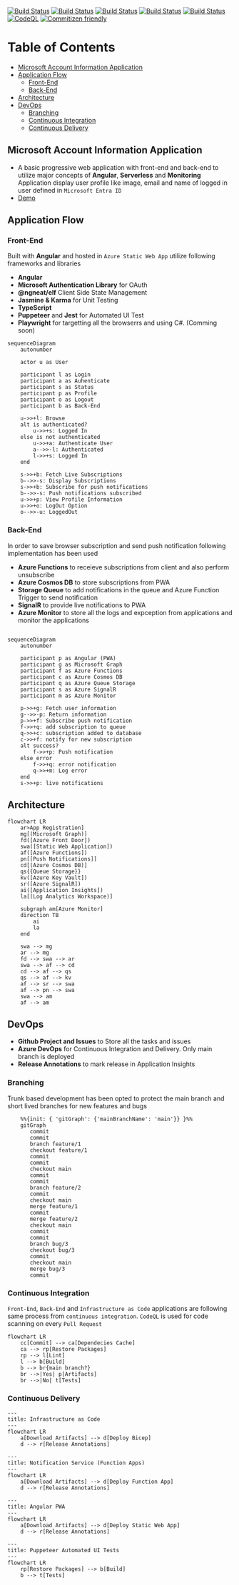 [![Build Status](https://dev.azure.com/talha0113/Open%20Source/_apis/build/status%2Fmicrosoft-account-profile-information%2Finfrastructure?branchName=main&label=infrastructure)](https://dev.azure.com/talha0113/Open%20Source/_build/latest?definitionId=58&branchName=main)
[![Build Status](https://dev.azure.com/talha0113/Open%20Source/_apis/build/status%2Fmicrosoft-account-profile-information%2Fnotification-service?branchName=main&label=notification-service)](https://dev.azure.com/talha0113/Open%20Source/_build/latest?definitionId=59&branchName=main)
[![Build Status](https://dev.azure.com/talha0113/Open%20Source/_apis/build/status%2Fmicrosoft-account-profile-information%2Fprogressive-web-app?branchName=main&label=progressive-web-app)](https://dev.azure.com/talha0113/Open%20Source/_build/latest?definitionId=60&branchName=main)
[![Build Status](https://dev.azure.com/talha0113/Open%20Source/_apis/build/status%2Fmicrosoft-account-profile-information%2Fpuppeteer?branchName=main&label=puppeteer)](https://dev.azure.com/talha0113/Open%20Source/_build/latest?definitionId=61&branchName=main)
[![Build Status](https://dev.azure.com/talha0113/Open%20Source/_apis/build/status%2Fmicrosoft-account-profile-information%2Fbranch-tagging?branchName=main)](https://dev.azure.com/talha0113/Open%20Source/_build/latest?definitionId=62&branchName=main)
[![CodeQL](https://github.com/talha0113/microsoft-account-profile-information/actions/workflows/github-code-scanning/codeql/badge.svg?branch=main)](https://github.com/talha0113/microsoft-account-profile-information/actions/workflows/github-code-scanning/codeql)
[![Commitizen friendly](https://img.shields.io/badge/commitizen-friendly-brightgreen.svg)](http://commitizen.github.io/cz-cli)

# Table of Contents
- [Microsoft Account Information Application](#microsoft-account-information-application)
- [Application Flow](#application-flow)
    - [Front-End](#front-end)
    - [Back-End](#back-end)
- [Architecture](#architecture)
- [DevOps](#devops)
    - [Branching](#branching)
    - [Continuous Integration](#continuous-integration)
    - [Continuous Delivery](#continuous-delivery)

## Microsoft Account Information Application
- A basic progressive web application with front-end and back-end to utilize major concepts of **Angular**, **Serverless** and **Monitoring**
Application display user profile like image, email and name of logged in user defined in `Microsoft Entra ID`
- [Demo](https://fde-msaccprofinfo-dev-001-daa3b0a8bxbdgfc8.z01.azurefd.net)

## Application Flow
### Front-End
Built with **Angular** and hosted in `Azure Static Web App` utilize following frameworks and libraries
  - **Angular**
  - **Microsoft Authentication Library** for OAuth
  - **@ngneat/elf** Client Side State Management
  - **Jasmine & Karma** for Unit Testing
  - **TypeScript**
  - **Puppeteer** and **Jest** for Automated UI Test
  - **Playwright** for targetting all the browserrs and using C#. (Comming soon)

``` mermaid
sequenceDiagram
    autonumber

    actor u as User

    participant l as Login
    participant a as Auhenticate
    participant s as Status
    participant p as Profile
    participant o as Logout
    participant b as Back-End
    
    u->>+l: Browse
    alt is authenticated?
        u->>+s: Logged In
    else is not authenticated
        u->>+a: Authenticate User
        a-->>-l: Authenticated
        l->>+s: Logged In
    end
    
    s->>+b: Fetch Live Subscriptions
    b-->>-s: Display Subscriptions
    s->>+b: Subscribe for push notifications
    b-->>-s: Push notifications subscribed
    u->>+p: View Profile Information
    u->>+o: LogOut Option
    o-->>-u: LoggedOut 
```    

### Back-End
In order to save browser subscription and send push notification following implementation has been used
  - **Azure Functions** to receieve subscriptions from client and also perform unsubscribe
  - **Azure Cosmos DB** to store subscriptions from PWA
  - **Storage Queue** to add notifications in the queue and Azure Function Trigger to send notification
  - **SignalR** to provide live notifications to PWA
  - **Azure Monitor** to store all the logs and expception from applications and monitor the applications

``` mermaid

sequenceDiagram
    autonumber

    participant p as Angular (PWA)
    participant g as Microsoft Graph
    participant f as Azure Functions
    participant c as Azure Cosmos DB
    participant q as Azure Queue Storage
    participant s as Azure SignalR
    participant m as Azure Monitor
    
    p->>+g: Fetch user information
    g-->>-p: Return information
    p->>+f: Subscribe push notification
    f->>+q: add subscription to queue
    q->>+c: subscription added to database
    c->>+f: notify for new subscription
    alt success?
        f->>+p: Push notification
    else error
        f->>+q: error notification 
        q->>+m: Log error
    end
    s->>+p: live notifications
```

## Architecture
``` mermaid
flowchart LR    
    ar>App Registration]
    mg[(Microsoft Graph)]
    fd([Azure Front Door])
    swa([Static Web Application])
    af([Azure Functions])
    pn[[Push Notifications]]
    cd[(Azure Cosmos DB)]
    qs{{Queue Storage}}
    kv([Azure Key Vault])
    sr([Azure SignalR])
    ai([Application Insights])
    la[(Log Analytics Workspace)]

    subgraph am[Azure Monitor]
    direction TB
        ai 
        la
    end

    swa --> mg
    ar --> mg
    fd --> swa --> ar
    swa --> af --> cd
    cd --> af --> qs
    qs --> af --> kv
    af --> sr --> swa
    af --> pn --> swa
    swa --> am
    af --> am
```

## DevOps
  - **Github Project and Issues** to Store all the tasks and issues
  - **Azure DevOps** for Continuous Integration and Delivery. Only main branch is deployed
  - **Release Annotations** to mark release in Application Insights
### Branching
Trunk based development has been opted to protect the main branch and short lived branches for new features and bugs
``` mermaid
    %%{init: { 'gitGraph': {'mainBranchName': 'main'}} }%%
    gitGraph
       commit
       commit
       branch feature/1
       checkout feature/1
       commit
       commit
       checkout main
       commit
       commit
       branch feature/2
       commit
       checkout main
       merge feature/1
       commit
       merge feature/2
       checkout main
       commit
       commit
       branch bug/3
       checkout bug/3
       commit
       checkout main
       merge bug/3
       commit
```

### Continuous Integration
`Front-End`,  `Back-End` and `Infrastructure as Code` applications are following same process from `continuous integration`. `CodeQL` is used for code scanning on every `Pull Request`
``` mermaid
flowchart LR
    cc[Commit] --> ca[Dependecies Cache]
    ca --> rp[Restore Packages]
    rp --> l[Lint]
    l --> b[Build]
    b --> br{main branch?}
    br -->|Yes| p[Artifacts]
    br -->|No| t[Tests]
```

### Continuous Delivery
``` mermaid
---
title: Infrastructure as Code
---
flowchart LR
    a[Download Artifacts] --> d[Deploy Bicep]
    d --> r[Release Annotations]
```
``` mermaid
---
title: Notification Service (Function Apps)
---
flowchart LR
    a[Download Artifacts] --> d[Deploy Function App]
    d --> r[Release Annotations]
```

``` mermaid
---
title: Angular PWA
---
flowchart LR
    a[Download Artifacts] --> d[Deploy Static Web App]
    d --> r[Release Annotations]
```
``` mermaid
---
title: Puppeteer Automated UI Tests
---
flowchart LR
    rp[Restore Packages] --> b[Build]    
    b --> t[Tests]
```
